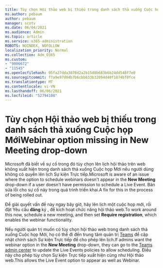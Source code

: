 ```yaml
---
title: Tùy chọn Hội thảo web bị thiếu trong danh sách thả xuống Cuộc họp Mới
ms.author: pebaum
author: pebaum
manager: scotv
ms.date: 06/04/2021
ms.audience: Admin
ms.topic: article
ms.service: o365-administration
ROBOTS: NOINDEX, NOFOLLOW
localization_priority: Normal
ms.collection: Adm_O365
ms.custom:
- "9006672"
- "11545"
ms.openlocfilehash: 95fa27dda3878d2a2b15d8b683b6b24dd548f7e0
ms.sourcegitcommit: f7a9e97d04b7b6cbb633b32094d40f1874bf0fce
ms.translationtype: MT
ms.contentlocale: vi-VN
ms.lasthandoff: 06/06/2021
ms.locfileid: "52794108"
---
```

# <a name="webinar-option-missing-in-new-meeting-drop-down"></a><span data-ttu-id="cb30b-102">Tùy chọn Hội thảo web bị thiếu trong danh sách thả xuống Cuộc họp Mới</span><span class="sxs-lookup"><span data-stu-id="cb30b-102">Webinar option missing in New Meeting drop-down</span></span>

<span data-ttu-id="cb30b-103">Microsoft đã biết về sự cố trong đó tùy chọn  lên lịch hội thảo trên web không xuất hiện trong danh sách thả xuống Cuộc họp Mới nếu người dùng không có quyền lên lịch Sự kiện Trực tiếp.</span><span class="sxs-lookup"><span data-stu-id="cb30b-103">Microsoft is aware of an issue where the option to schedule webinars doesn't appear in the **New Meeting** drop-down if a user doesn't have permission to schedule a Live Event.</span></span> <span data-ttu-id="cb30b-104">Bản sửa lỗi cho sự cố này trong quá trình triển khai.</span><span class="sxs-lookup"><span data-stu-id="cb30b-104">A fix for this in the process of being rolled out.</span></span>

<span data-ttu-id="cb30b-105">Để giải quyết vấn đề này ngay bây giờ, hãy lên lịch một cuộc họp mới, rồi đặt Yêu cầu **đăng** ký , để kích hoạt chức năng hội thảo web.</span><span class="sxs-lookup"><span data-stu-id="cb30b-105">To work around this now, schedule a new meeting, and then set **Require registration**, which enables the webinar functionality.</span></span>

<span data-ttu-id="cb30b-106">Nếu người quản trị muốn có  tùy chọn hội thảo web trong danh sách thả xuống Cuộc họp Mới, họ có thể đi đến trung tâm quản trị [Teams](https://admin.teams.microsoft.com/policies/broadcasts) để cập nhật chính sách Sự kiện Trực tiếp để cho phép lên lịch.</span><span class="sxs-lookup"><span data-stu-id="cb30b-106">If admins want the webinar option in the **New Meeting** drop-down, they can go to the [Teams admin center](https://admin.teams.microsoft.com/policies/broadcasts) to update the Live Events policies to allow scheduling.</span></span> <span data-ttu-id="cb30b-107">Điều này cho phép tùy chọn Sự kiện Trực tiếp xuất hiện cũng như Hội thảo web.</span><span class="sxs-lookup"><span data-stu-id="cb30b-107">This allows the Live Event option to appear as well as Webinar.</span></span>